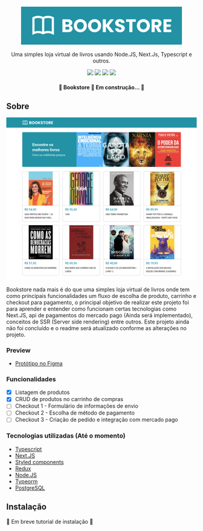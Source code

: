 <p align="center">
  <img src="./.github/logo.svg" height="100"/>
</p>

<p align="center">Uma simples loja virtual de livros usando Node.JS, Next.Js, Typescript e outros.</p>

<p align="center">
  <img src="https://img.shields.io/github/issues/wesleyoliveira820/bookstore" />
  <img src="https://img.shields.io/github/forks/wesleyoliveira820/bookstore" />
  <img src="https://img.shields.io/github/stars/wesleyoliveira820/bookstore" />
  <img src="https://img.shields.io/github/license/wesleyoliveira820/bookstore" />
</p>

<h4 align="center">
  🚧  Bookstore 🚀 Em construção...  🚧
</h4>

## Sobre

<p align="center">
  <img src="./.github/screenshot_home.png" />
</p>

Bookstore nada mais é do que uma simples loja virtual de livros onde tem como principais funcionalidades um fluxo de escolha de produto, carrinho e checkout para pagamento, o principal objetivo de realizar este projeto foi para aprender e entender como funcionam certas tecnologias como Next.JS, api de pagamentos do mercado pago (Ainda será implementado), conceitos de SSR (Server side rendering) entre outros. Este projeto ainda não foi concluído e o readme será atualizado conforme as alterações no projeto.

### Preview

* [Protótipo no Figma](https://www.figma.com/file/Tn4MBHcoqaa3ZNdtse6uCK/Ecommerce?node-id=106%3A291)

### Funcionalidades

- [x] Listagem de produtos
- [x] CRUD de produtos no carrinho de compras
- [ ] Checkout 1 - Formulário de informações de envio
- [ ] Checkout 2 - Escolha de método de pagamento
- [ ] Checkout 3 - Criação de pedido e integração com mercado pago

### Tecnologias utilizadas (Até o momento)

* [Typescript](https://www.typescriptlang.org/)
* [Next.JS](https://nextjs.org/)
* [Styled components](https://styled-components.com/)
* [Redux](https://redux.js.org/)
* [Node.JS](https://nodejs.org/en/)
* [Typeorm](https://typeorm.io/#/)
* [PostgreSQL](https://www.postgresql.org/)

## Instalação

  🚧  Em breve tutorial de instalação  🚧
